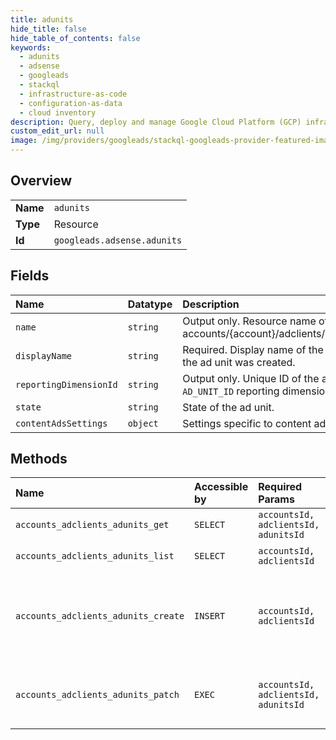 ```yaml
---
title: adunits
hide_title: false
hide_table_of_contents: false
keywords:
  - adunits
  - adsense
  - googleads    
  - stackql
  - infrastructure-as-code
  - configuration-as-data
  - cloud inventory
description: Query, deploy and manage Google Cloud Platform (GCP) infrastructure and resources using SQL
custom_edit_url: null
image: /img/providers/googleads/stackql-googleads-provider-featured-image.png
---
```

  
    

## Overview
<table><tbody>
<tr><td><b>Name</b></td><td><code>adunits</code></td></tr>
<tr><td><b>Type</b></td><td>Resource</td></tr>
<tr><td><b>Id</b></td><td><code>googleads.adsense.adunits</code></td></tr>
</tbody></table>

## Fields
| Name | Datatype | Description |
|:-----|:---------|:------------|
| `name` | `string` | Output only. Resource name of the ad unit. Format: accounts/&#123;account&#125;/adclients/&#123;adclient&#125;/adunits/&#123;adunit&#125; |
| `displayName` | `string` | Required. Display name of the ad unit, as provided when the ad unit was created. |
| `reportingDimensionId` | `string` | Output only. Unique ID of the ad unit as used in the `AD_UNIT_ID` reporting dimension. |
| `state` | `string` | State of the ad unit. |
| `contentAdsSettings` | `object` | Settings specific to content ads (AFC). |
## Methods
| Name | Accessible by | Required Params | Description |
|:-----|:--------------|:----------------|:------------|
| `accounts_adclients_adunits_get` | `SELECT` | `accountsId, adclientsId, adunitsId` | Gets an ad unit from a specified account and ad client. |
| `accounts_adclients_adunits_list` | `SELECT` | `accountsId, adclientsId` | Lists all ad units under a specified account and ad client. |
| `accounts_adclients_adunits_create` | `INSERT` | `accountsId, adclientsId` | Creates an ad unit. This method can only be used by projects enabled for the [AdSense for Platforms](https://developers.google.com/adsense/platforms/) product. Note that ad units can only be created for ad clients with an "AFC" product code. For more info see the [AdClient resource](/adsense/management/reference/rest/v2/accounts.adclients). For now, this method can only be used to create `DISPLAY` ad units. See: https://support.google.com/adsense/answer/9183566 |
| `accounts_adclients_adunits_patch` | `EXEC` | `accountsId, adclientsId, adunitsId` | Updates an ad unit. This method can only be used by projects enabled for the [AdSense for Platforms](https://developers.google.com/adsense/platforms/) product. For now, this method can only be used to update `DISPLAY` ad units. See: https://support.google.com/adsense/answer/9183566 |
